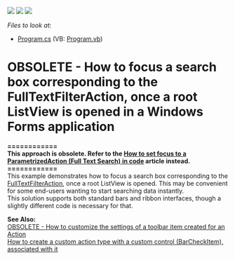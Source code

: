<!-- default badges list -->
![](https://img.shields.io/endpoint?url=https://codecentral.devexpress.com/api/v1/VersionRange/134075658/11.2.5%2B)
[![](https://img.shields.io/badge/Open_in_DevExpress_Support_Center-FF7200?style=flat-square&logo=DevExpress&logoColor=white)](https://supportcenter.devexpress.com/ticket/details/E807)
[![](https://img.shields.io/badge/📖_How_to_use_DevExpress_Examples-e9f6fc?style=flat-square)](https://docs.devexpress.com/GeneralInformation/403183)
<!-- default badges end -->
<!-- default file list -->
*Files to look at*:

* [Program.cs](./CS/WinSolution.Win/Program.cs) (VB: [Program.vb](./VB/WinSolution.Win/Program.vb))
<!-- default file list end -->
# OBSOLETE - How to focus a search box corresponding to the FullTextFilterAction, once a root ListView is opened in a Windows Forms application


<p><strong>============</strong><br><strong>This approach is obsolete. Refer to the <a href="https://www.devexpress.com/Support/Center/p/Q559647">How to set focus to a ParametrizedAction (Full Text Search) in code</a> article instead.</strong><br><strong>============</strong><br>This example demonstrates how to focus a search box corresponding to the <a href="http://documentation.devexpress.com/#Xaf/clsDevExpressExpressAppSystemModuleFilterControllertopic"><u>FullTextFilterAction</u></a>, once a root ListView is opened. This may be convenient for some end-users wanting to start searching data instantly.<br> This solution supports both standard bars and ribbon interfaces, though a slightly different code is necessary for that.</p>
<p><strong>See Also:</strong><br> <a href="https://www.devexpress.com/Support/Center/p/E1098">OBSOLETE - How to customize the settings of a toolbar item created for an Action</a><br> <a href="https://www.devexpress.com/Support/Center/p/E1977">How to create a custom action type with a custom control (BarCheckItem), associated with it</a></p>

<br/>


